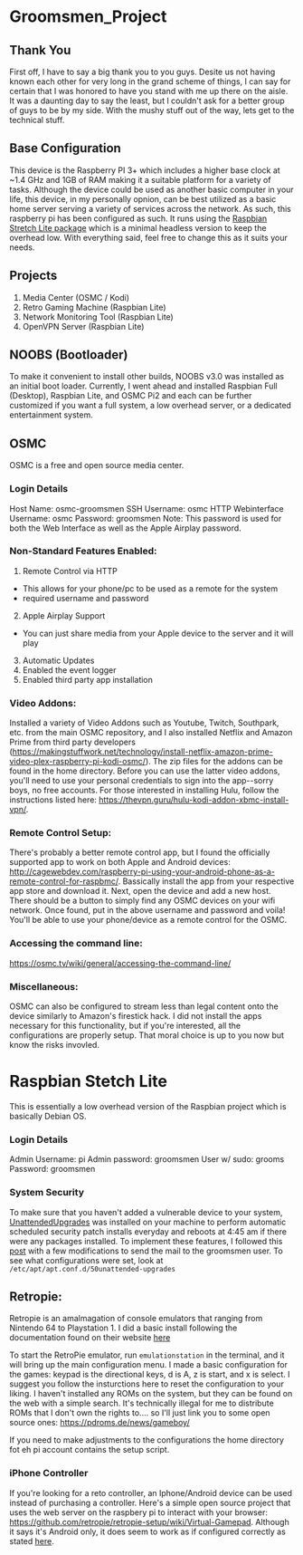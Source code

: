 # Groomsmen_Project

## Thank You
First off, I have to say a big thank you to you guys. Desite us not having known each other for very long in the grand scheme of things, I can say for certain that I was honored to have you stand with me up there on the aisle. It was a daunting day to say the least, but I couldn't ask for a better group of guys to be by my side. With the mushy stuff out of the way, lets get to the technical stuff.

## Base Configuration
This device is the Raspberry PI 3+ which includes a higher base clock at ~1.4 GHz and 1GB of RAM making it a suitable platform for a variety of tasks. Although the device could be used as another basic computer in your life, this device, in my personally opnion, can be best utilized as a basic home server serving a variety of services across the network. As such, this raspberry pi has been configured as such. It runs using the [Raspbian Stretch Lite package](https://www.raspberrypi.org/downloads/raspbian/) which is a minimal headless version to keep the overhead low. With everything said, feel free to change this as it suits your needs.

## Projects
1. Media Center (OSMC / Kodi)
2. Retro Gaming Machine (Raspbian Lite)
3. Network Monitoring Tool (Raspbian Lite)
4. OpenVPN Server (Raspbian Lite)

## NOOBS (Bootloader)
To make it convenient to install other builds, NOOBS v3.0 was installed as an initial boot loader. Currently, I went ahead and installed Raspbian Full (Desktop), Raspbian Lite, and OSMC Pi2 and each can be further customized if you want a full system, a low overhead server, or a dedicated entertainment system. 

## OSMC
OSMC is a free and open source media center. 

### Login Details
Host Name: osmc-groomsmen
SSH Username: osmc
HTTP Webinterface Username: osmc
Password: groomsmen
Note: This password is used for both the Web Interface as well as the Apple Airplay password.

### Non-Standard Features Enabled:
1) Remote Control via HTTP
  - This allows for your phone/pc to be used as a remote for the system
  - required username and password
2) Apple Airplay Support
  - You can just share media from your Apple device to the server and it will play
3) Automatic Updates
4) Enabled the event logger
5) Enabled third party app installation

### Video Addons:
Installed a variety of Video Addons such as Youtube, Twitch, Southpark, etc. from the main OSMC repository, and I also installed Netflix and Amazon Prime from third party developers (https://makingstuffwork.net/technology/install-netflix-amazon-prime-video-plex-raspberry-pi-kodi-osmc/). The zip files for the addons can be found in the home directory. Before you can use the latter video addons, you'll need to use your personal credentials to sign into the app--sorry boys, no free accounts. For those interested in installing Hulu, follow the instructions listed here: https://thevpn.guru/hulu-kodi-addon-xbmc-install-vpn/.

### Remote Control Setup:
There's probably a better remote control app, but I found the officially supported app to work on both Apple and Android devices: http://cagewebdev.com/raspberry-pi-using-your-android-phone-as-a-remote-control-for-raspbmc/. Bassically install the app from your respective app store and download it. Next, open the device and add a new host. There should be a button to simply find any OSMC devices on your wifi network. Once found, put in the above username and password and voila! You'll be able to use your phone/device as a remote control for the OSMC.

### Accessing the command line:
https://osmc.tv/wiki/general/accessing-the-command-line/

### Miscellaneous:
OSMC can also be configured to stream less than legal content onto the device similarly to Amazon's firestick hack. I did not install the apps necessary for this functionality, but if you're interested, all the configurations are properly setup. That moral choice is up to you now but know the risks invovled.

# Raspbian Stetch Lite
This is essentially a low overhead version of the Raspbian project which is basically Debian OS.

### Login Details
Admin Username: pi
Admin password: groomsmen
User w/ sudo: grooms
Password: groomsmen

### System Security
To make sure that you haven't added a vulnerable device to your system, [UnattendedUpgrades](https://wiki.debian.org/UnattendedUpgrades) was installed on your machine to perform automatic scheduled security patch installs everyday and reboots at 4:45 am if there were any packages installed. To implement these features, I followed this [post](https://blog.dantup.com/2016/04/setting-up-automatic-updates-on-raspberry-pi-raspbian-jessie/) with a few modifications to send the mail to the groomsmen user. To see what configurations were set, look at `/etc/apt/apt.conf.d/50unattended-upgrades`

## Retropie:
Retropie is an amalmagation of console emulators that ranging from Nintendo 64 to Playstation 1. I did a basic install following the documentation found on their website [here](https://retropie.org.uk/docs/Manual-Installation/)

To start the RetroPie emulator, run `emulationstation` in the terminal, and it will bring up the main configuration menu. I made a basic configuration for the games: keypad is the directional keys, d is A, z is start, and x is select. I suggest you follow the insturctions here to reset the configuration to your liking. I haven't installed any ROMs on the system, but they can be found on the web with a simple search. It's technically illegal for me to distribute ROMs that I don't own the rights to.... so I'll just link you to some open source ones: https://pdroms.de/news/gameboy/

If you need to make adjustments to the configurations the home directory fot eh pi account contains the setup script.

### iPhone Controller 
If you're looking for a reto controller, an Iphone/Android device can be used instead of purchasing a controller. Here's a simple open source project that uses the web server on the raspbery pi to interact with your browser: https://github.com/retropie/retropie-setup/wiki/Virtual-Gamepad. Although it says it's Android only, it does seem to work as if configured correctly as stated [here](https://github.com/retropie/retropie-setup/wiki/Virtual-Gamepad).
